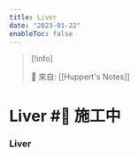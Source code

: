 ```yaml
---
title: Liver
date: "2023-01-22"
enableToc: false
---
```


> [!info]
>
> 🌱 來自: [[Huppert's Notes]]

# Liver #🚧 施工中

### Liver

